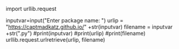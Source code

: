 import urllib.request

inputvar=input("Enter package name: ")
urlip = "https://captmadkatz.github.io/" +str(inputvar)
filename = inputvar +str(".py")
#print(inputvar)
#print(urlip)
#print(filename)
urllib.request.urlretrieve(urlip, filename)

    
